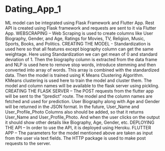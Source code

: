 # Dating_App_1

ML model can be integrated using Flask Framework and Flutter App. Rest API is created using Flask framework and requests are sent to it via Flutter App.
WEBSCRAPING – 
Web Scraping is used to create columns like User Biography, Gender, and Age, Ratings for Movies, TV, Religion, Music, Sports, Books, and Politics. 
CREATING THE MODEL - 
Standardization is used here so that all features except biography column can get the same weightage. Here using Standardization we can get mean of 0 and standard deviation of 1. Then the biography column is extracted from the data frame and NLP is used here to remove stop words, introduce stemming and then converted into array of words. This array is combined with the standardized data. Then the model is trained using K Means Clustering Algorithm. KMeans clustering is used here to train the model and cluster them. The model and column names will be available to the flask server using pickling.
CREATING THE FLASK SERVER – 
The POST requests from the flutter app will be sent to the “/predict” route. The model and the column names are fetched and used for prediction. User Biography along with Age and Gender will be returned in the JSON format. In the future, User_Name and User_Profile_Photo Columns also should be added, so that it returns User_Name and User_Profile_Photo. And when the user clicks on the output it should show other details like Biography, Age, Gender, etc.
DEPLOYING THE API – 
In order to use the API, it is deployed using Heroku.
FLUTTER APP –
The parameters for the model mentioned above are taken as input from the user via text fields. The HTTP package is used to make post requests to the server.

 

